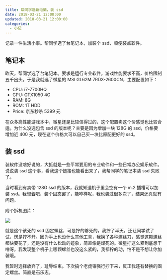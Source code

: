 ```yaml
---
title: 帮同学选新电脑，装 ssd
date: 2018-03-21 12:00:00
updated: 2018-03-21 12:00:00
categories:
  - 小记
---
```


记录一件生活小事。帮同学选了台笔记本，加装个 ssd，顺便装点软件。

<!--more-->

## 笔记本

昨天，帮同学选了台笔记本。要求是运行专业软件，游戏性能要求不高，价格限制五千出头。于是我就选了微星的 MSI GL62M 7RDX-2600CN，主要配置如下：

- CPU: i7-7700HQ
- GPU: GTX1050 4G
- RAM: 8G
- ROM: 1T HDD
- Price: 京东秒杀 5399 元

在众多高性能游戏本中，微星还是比较信得过的，这个配置卖这个价感觉也比较合适。为什么没选包含 ssd 的版本呢？主要是因为增加一块 128G 的 ssd，价格要增加近 400 元，现在这个价格大可以自己买一块比原配更好的 ssd。

## 装 ssd

装软件没啥好说的，大抵就是一些平常要用的专业软件和一些日常办公娱乐软件。说说装 ssd 这个事，看我这个链接也能看出来了，我帮同学的笔记本装 ssd 失败了。

当时看到有卖带 128G ssd 的版本，我就知道机子里会空有一个 m.2 插槽可以加装 ssd。我想着吧，装个固态罢了，能咋样呢，我也装过很多次了，结果还真就有问题。

附个拆机图片：

![](https://img.iszy.xyz/20190318213511.png)

就是这个该死的 ssd 固定螺丝，可是拧的够死的，我拧了半天，还让同学试了试，愣是拧不开。因为手上也没什么其他工具，我换了各种螺丝刀，感觉这颗螺丝都快要花了，还是没有什么松动的迹象，简直像是焊死的。微星拧这么紧到底想干啥呀，我发现整个机子上哪颗螺丝也没这么紧的，我都拧的动，怕不是不想让你加装哦。

我暂时选择放弃了，耻辱结束。下次搞个老虎钳强行拧下来，反正我还有替换的固定螺丝。简直是石乐志。
